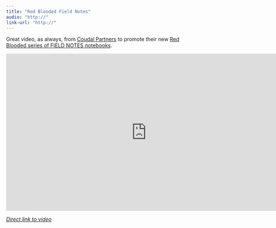 ```yaml
---
title: "Red Blooded Field Notes"
audio: "http://"
link-url: "http://"
---
```

<p>Great video, as always, from <a href="http://coudal.com/">Coudal Partners</a> to promote their new <a href="http://fieldnotesbrand.com/redblooded/">Red Blooded series of FIELD NOTES notebooks</a>.</p>
<p><iframe src="http://player.vimeo.com/video/36086669?title=0&amp;byline=0&amp;portrait=0&amp;color=ffffff" width="759" height="427" frameborder="0" webkitAllowFullScreen mozallowfullscreen allowFullScreen></iframe></p>
<p><em><a href="http://vimeo.com/36086669">Direct link to video</a></em></p>
